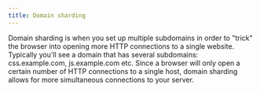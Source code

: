 ```yaml
---
title: Domain sharding
---
```


Domain sharding is when you set up multiple subdomains in order to "trick" the browser into opening more HTTP connections to a single website. Typically you'll see a domain that has several subdomains: css.example.com, js.example.com etc. Since a browser will only open a certain number of HTTP connections to a single host, domain sharding allows for more simultaneous connections to your server.
